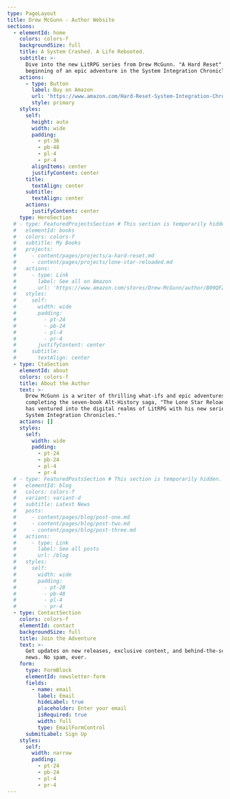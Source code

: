 ```yaml
---
type: PageLayout
title: Drew McGunn - Author Website
sections:
  - elementId: home
    colors: colors-f
    backgroundSize: full
    title: A System Crashed. A Life Rebooted.
    subtitle: >-
      Dive into the new LitRPG series from Drew McGunn. "A Hard Reset" is the
      beginning of an epic adventure in the System Integration Chronicles.
    actions:
      - type: Button
        label: Buy on Amazon
        url: 'https://www.amazon.com/Hard-Reset-System-Integration-Chronicles-ebook/dp/B0FDYNSJ5W'
        style: primary
    styles:
      self:
        height: auto
        width: wide
        padding:
          - pt-36
          - pb-48
          - pl-4
          - pr-4
        alignItems: center
        justifyContent: center
      title:
        textAlign: center
      subtitle:
        textAlign: center
      actions:
        justifyContent: center
    type: HeroSection
  # - type: FeaturedProjectsSection # This section is temporarily hidden. We will add it back once we create the individual project pages.
  #   elementId: books
  #   colors: colors-f
  #   subtitle: My Books
  #   projects:
  #     - content/pages/projects/a-hard-reset.md
  #     - content/pages/projects/lone-star-reloaded.md
  #   actions:
  #     - type: Link
  #       label: See all on Amazon
  #       url: 'https://www.amazon.com/stores/Drew-McGunn/author/B09QF2LCY3'
  #   styles:
  #     self:
  #       width: wide
  #       padding:
  #         - pt-24
  #         - pb-24
  #         - pl-4
  #         - pr-4
  #       justifyContent: center
  #     subtitle:
  #       textAlign: center
  - type: CtaSection
    elementId: about
    colors: colors-f
    title: About the Author
    text: >-
      Drew McGunn is a writer of thrilling what-ifs and epic adventures. After
      completing the seven-book Alt-History saga, "The Lone Star Reloaded," he
      has ventured into the digital realms of LitRPG with his new series, "The
      System Integration Chronicles."
    actions: []
    styles:
      self:
        width: wide
        padding:
          - pt-24
          - pb-24
          - pl-4
          - pr-4
  # - type: FeaturedPostsSection # This section is temporarily hidden. We will add it back once we create the individual blog post pages.
  #   elementId: blog
  #   colors: colors-f
  #   variant: variant-d
  #   subtitle: Latest News
  #   posts:
  #     - content/pages/blog/post-one.md
  #     - content/pages/blog/post-two.md
  #     - content/pages/blog/post-three.md
  #   actions:
  #     - type: Link
  #       label: See all posts
  #       url: /blog
  #   styles:
  #     self:
  #       width: wide
  #       padding:
  #         - pt-28
  #         - pb-48
  #         - pl-4
  #         - pr-4
  - type: ContactSection
    colors: colors-f
    elementId: contact
    backgroundSize: full
    title: Join the Adventure
    text: >-
      Get updates on new releases, exclusive content, and behind-the-scenes
      news. No spam, ever.
    form:
      type: FormBlock
      elementId: newsletter-form
      fields:
        - name: email
          label: Email
          hideLabel: true
          placeholder: Enter your email
          isRequired: true
          width: full
          type: EmailFormControl
      submitLabel: Sign Up
    styles:
      self:
        width: narrow
        padding:
          - pt-24
          - pb-24
          - pl-4
          - pr-4
---
```


